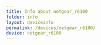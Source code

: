```yaml
---
title: Info about netgear_r6100
folder: info
layout: deviceinfo
permalink: /devices/netgear_r6100/
device: netgear_r6100
---
```

